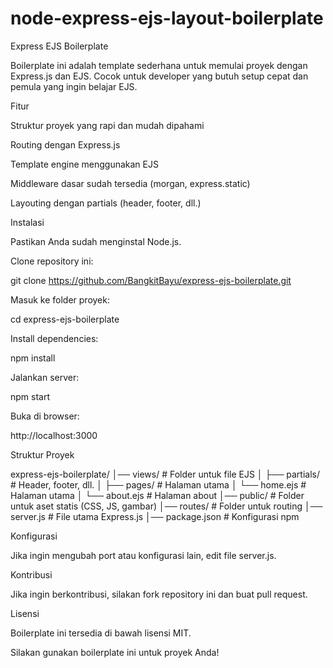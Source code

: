 # node-express-ejs-layout-boilerplate
Express EJS Boilerplate

Boilerplate ini adalah template sederhana untuk memulai proyek dengan Express.js dan EJS. Cocok untuk developer yang butuh setup cepat dan pemula yang ingin belajar EJS.

Fitur

Struktur proyek yang rapi dan mudah dipahami

Routing dengan Express.js

Template engine menggunakan EJS

Middleware dasar sudah tersedia (morgan, express.static)

Layouting dengan partials (header, footer, dll.)

Instalasi

Pastikan Anda sudah menginstal Node.js.

Clone repository ini:

git clone https://github.com/BangkitBayu/express-ejs-boilerplate.git

Masuk ke folder proyek:

cd express-ejs-boilerplate

Install dependencies:

npm install

Jalankan server:

npm start

Buka di browser:

http://localhost:3000

Struktur Proyek

express-ejs-boilerplate/
│── views/            # Folder untuk file EJS
│   ├── partials/     # Header, footer, dll.
│   ├── pages/        # Halaman utama
│   └── home.ejs      # Halaman utama
│   └── about.ejs     # Halaman about
│── public/           # Folder untuk aset statis (CSS, JS, gambar)
│── routes/           # Folder untuk routing
│── server.js         # File utama Express.js
│── package.json      # Konfigurasi npm

Konfigurasi

Jika ingin mengubah port atau konfigurasi lain, edit file server.js.

Kontribusi

Jika ingin berkontribusi, silakan fork repository ini dan buat pull request.

Lisensi

Boilerplate ini tersedia di bawah lisensi MIT.

Silakan gunakan boilerplate ini untuk proyek Anda! 

